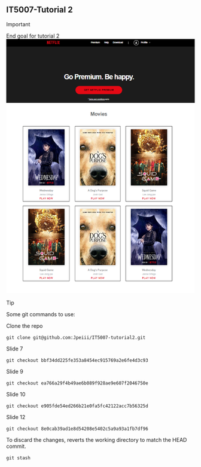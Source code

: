 ## IT5007-Tutorial 2

> [!IMPORTANT]
> End goal for tutorial 2
![Screenshot of the homepage](assets/home-page-screenshot.png)


> [!TIP]
> Some git commands to use:

Clone the repo
```
git clone git@github.com:Jpeiii/IT5007-tutorial2.git

```
Slide 7
```
git checkout bbf34dd225fe353a8454ec915769a2e6fe4d3c93

```

Slide 9
```
git checkout ea766a29f4b49ae6b089f928ae9e607f2046750e

```
Slide 10
```
git checkout e905fde54ed266b21e0fa5fc42122acc7b56325d

```
Slide 12
```
git checkout 8e0cab39ad1e8d54208e5402c5a9a93a1fb7df96

```
To discard the changes, reverts the working directory to match the HEAD commit.
```
git stash
```





